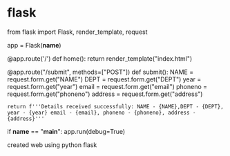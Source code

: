 # flask
from flask import Flask, render_template, request

app = Flask(__name__)

@app.route('/')
def home():
    return render_template("index.html")

@app.route("/submit", methods=["POST"])
def submit():
    NAME = request.form.get("NAME")
    DEPT = request.form.get("DEPT")
    year = request.form.get("year")
    email = request.form.get("email")
    phoneno = request.form.get("phoneno")
    address = request.form.get("address")


    return f'''Details received successfully: NAME - {NAME},DEPT - {DEPT}, year - {year} email - {email}, phoneno - {phoneno}, address - {address}'''

if __name__ == "__main__":
    app.run(debug=True)

created web using python flask
